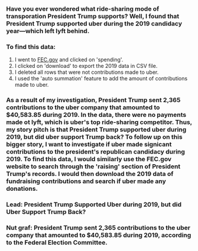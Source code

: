 ### Have you ever wondered what ride-sharing mode of transporation President Trump supports? Well, I found that President Trump supported uber during the 2019 candidacy year—which left lyft behind.

### To find this data: 
1. I went to [FEC.gov](https://www.fec.gov/data/candidate/P80001571/?tab=spending) and clicked on 'spending'.
2. I clicked on 'download' to export the 2019 data in CSV file.
3. I deleted all rows that were not contributions made to uber.
4. I used the 'auto summation' feature to add the amount of contributions made to uber.

### As a result of my investigation, President Trump sent 2,365 contributions to the uber company that amounted to $40,583.85 during 2019. In the data, there were no payments made ot lyft, which is uber's top ride-sharing competitor. Thus, my story pitch is that President Trump supported uber during 2019, but did uber support Trump back? To follow up on this bigger story, I want to investigate if uber made signicant contributions to the president's republican candidacy during 2019. To find this data, I would similarly use the FEC.gov website to search through the 'raising' section of President Trump's records. I would then download the 2019 data of fundraising contributions and search if uber made any donations.

### Lead: President Trump Supported Uber during 2019, but did Uber Support Trump Back?

### Nut graf: President Trump sent 2,365 contributions to the uber company that amounted to $40,583.85 during 2019, according to the Federal Election Committee.
